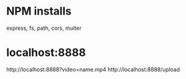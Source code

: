 # NPM installs
express, fs, path, cors, multer

# localhost:8888
http://localhost:8888?video=name.mp4
http://localhost:8888/upload

